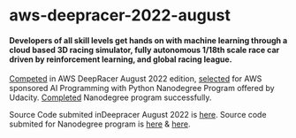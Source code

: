 # **aws-deepracer-2022-august**

#### Developers of all skill levels  get hands on with machine learning through a cloud based 3D racing simulator, fully autonomous 1/18th scale race car driven by reinforcement learning, and global racing league.

[Competed](https://github.com/n1ghtf4l1/aws-deepracer-2022-august/blob/main/certificates/DeepRacer.png) in AWS DeepRacer August 2022 edition, [selected](https://github.com/n1ghtf4l1/aws-deepracer-2022-august/blob/main/certificates/AWSAIML_Sch_badge.png) for AWS sponsored AI Programming with Python Nanodegree Program offered by Udacity. [Completed](https://github.com/n1ghtf4l1/aws-deepracer-2022-august/blob/main/certificates/AI%20Programming%20with%20Python%20Nanodegree%20Certificate.pdf) Nanodegree program successfully.

Source Code submited inDeepracer August 2022 is [here](https://github.com/n1ghtf4l1/aws-deepracer-2022-august/tree/main/deepracer-august-2022).
Source code submited for Nanodegree program is [here](https://github.com/n1ghtf4l1/aws-deepracer-2022-august/tree/main/dog-breed-identification-pretrained-classifier) & [here](https://github.com/n1ghtf4l1/aws-deepracer-2022-august/tree/main/aipnd-project).
